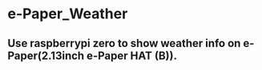 # e-Paper_Weather
Use raspberrypi zero to show weather info on e-Paper(2.13inch e-Paper HAT (B)).
----------------------------------------------------------------------------------------------------------------------------

